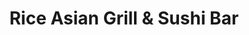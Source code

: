 ---
layout: place
title: Rice Asian Grill & Sushi Bar
permalink: /alabama/mobile/rice-asian-grill-sushi-bar.html
stateAbbr: AL
stateName: Alabama
cityName: Mobile
seo:
  type: restaurant
  links: https://riceasiangrilltogo.com/
place_id: ChIJ3e7zT-5MmogRWzbj3jdGrLE
photos:
  - name: >-
      places/ChIJ3e7zT-5MmogRWzbj3jdGrLE/photos/AeeoHcK7KA8Mwc98XftWJIwblwR6vXzadVRyGQcD_QyQYmKeUXW1PTWvVrtrDTL8J5HxO285N7kaIw_UdeNTqpN0BiJvdRDMkg5AHZSus31Qq90J-LlFqShNhDztmu3D_4qN92hlnRidOyTVFGSW049z43CJSR1SD7XH4xO32HpZa4275kEzo2RXhYI5i4MLznvYX458SY0nIwPj1ZBWMGwwxcJVVEbI-Wj3st9ySv3lIgfkjjOTs-F0boAxQzsSe2tEtuJ_FwuWQq8oplEjz1ZkrD4tFJFg-uyt67RNZAoBDAlJcA
    widthPx: 1080
    heightPx: 810
    authorAttributions:
      - displayName: Rice Asian Grill & Sushi Bar
        uri: https://maps.google.com/maps/contrib/112947327488306103431
        photoUri: >-
          https://lh3.googleusercontent.com/a/ACg8ocLy6oEaPQZvmtca4lPX7xuxoqmnVgFPFdtXHHKZQPgyLHNMmA=s100-p-k-no-mo
    flagContentUri: >-
      https://www.google.com/local/imagery/report/?cb_client=maps_api_places.places_api&image_key=!1e10!2sAF1QipPqloqH3igCkoIEw_E2SrVaOUoyzUaLbMLh3PXf&hl=en-US
    googleMapsUri: >-
      https://www.google.com/maps/place//data=!3m4!1e2!3m2!1sAF1QipPqloqH3igCkoIEw_E2SrVaOUoyzUaLbMLh3PXf!2e10!4m2!3m1!1s0x889a4cee4ff3eedd:0xb1ac4637dee3365b
  - name: >-
      places/ChIJ3e7zT-5MmogRWzbj3jdGrLE/photos/AeeoHcJSpD1bBKwdaCTN8B5uGU4vdAXyErmjrBBRh12nTeu2BT9TNM6rNeeLNzv6F7WTRTczYSGg2ULcr0n5QfdpfmOzlD-Ir2y8H7RStOCi1VMMw21BKo9Ko-HxeFuPRL3Pygu7_TUGIGCashTesVQWZ_LvrqzClJPDHxD-6XH11AoUoxLTsGwYNkwc7-wX5Z4TP7YDw-zFVAh06e7mbOvGiUs3D8LjfhVYoR59Zj-ItHJyk3YFMT1VZzTntbdJzQmyDel070R59VEuc2zzUDHnyAA4WBJ4nKW_JZrm1BvKPZut4A
    widthPx: 960
    heightPx: 768
    authorAttributions:
      - displayName: Rice Asian Grill & Sushi Bar
        uri: https://maps.google.com/maps/contrib/112947327488306103431
        photoUri: >-
          https://lh3.googleusercontent.com/a/ACg8ocLy6oEaPQZvmtca4lPX7xuxoqmnVgFPFdtXHHKZQPgyLHNMmA=s100-p-k-no-mo
    flagContentUri: >-
      https://www.google.com/local/imagery/report/?cb_client=maps_api_places.places_api&image_key=!1e10!2sAF1QipPGdspk_sQyVwtrlB_6p_gmqNfuqmXuQm_AC2Yd&hl=en-US
    googleMapsUri: >-
      https://www.google.com/maps/place//data=!3m4!1e2!3m2!1sAF1QipPGdspk_sQyVwtrlB_6p_gmqNfuqmXuQm_AC2Yd!2e10!4m2!3m1!1s0x889a4cee4ff3eedd:0xb1ac4637dee3365b
  - name: >-
      places/ChIJ3e7zT-5MmogRWzbj3jdGrLE/photos/AeeoHcILWUqDF3Vw29zYDE2toPOjZvpITGAiJ5wFYm1JetMol-AZwLA1elhDUALlZ1mu3FaOyyNwW_rBCP0pCUnAtf31ARY05_DZJyEpe92MFrjC5qOvSKVIeE5_2BFd40C0QZw-MXBz_omwLPuOn8ADfxW1tTnexXfyCMSgoDBMyO-K1FebcheQWproIiX_SeiK5D-xPNEpbBPCumC7XWpwhdW3l-8B0d-n2abHTEZQXx91JY0ez1s0IKn7XgG2Kv29PYPs30UfhdSKtxBKqWn7rbqBj-zqjup8FhjZFT5oLpab5fIHp0llcGBBx_6_qYjGB9cAXwehNDYFByXnOAfX7K7G11J_368Ephru-N2pnQwTxKaw1DUXlWrZBGWjZzUdmQHnstsAum_wFcHCZZaq2aWjVwcA4YY2MPdXLzBWMR3OWhs
    widthPx: 3024
    heightPx: 4032
    authorAttributions:
      - displayName: Hey Jude
        uri: https://maps.google.com/maps/contrib/114524315967923179605
        photoUri: >-
          https://lh3.googleusercontent.com/a-/ALV-UjWaqecloBiHT-yvIQ4xttmtiREAxYjCIFl3uqv3qFGDfrtJdKFi=s100-p-k-no-mo
    flagContentUri: >-
      https://www.google.com/local/imagery/report/?cb_client=maps_api_places.places_api&image_key=!1e10!2sCIHM0ogKEICAgMCI8srCzgE&hl=en-US
    googleMapsUri: >-
      https://www.google.com/maps/place//data=!3m4!1e2!3m2!1sCIHM0ogKEICAgMCI8srCzgE!2e10!4m2!3m1!1s0x889a4cee4ff3eedd:0xb1ac4637dee3365b
  - name: >-
      places/ChIJ3e7zT-5MmogRWzbj3jdGrLE/photos/AeeoHcJZDl1MxE3ehGrUcDx7Cr_uxnLSQxqB0wt8MYaVyH0DTIWHaIXaZhaOXiXvRnh_bqBo4Y7enGhSuJ_2dqTbirrZttqtdW6cs6MWAUkLgGbkkr8p05_G7humslNhOkl3pLfuo7i-Qwnt8oGBnmsJ3J1u6_NVZDCW7AXzY_i6NI18mmnAiQ-IlHLrQrLR6uEr1wkjtgZFjYxOVPHYrZG9V5nQc01X8YcObhYshvImv7agxrpHrQF7lUs0hO8CaDcmEJYgQADpfLsnQUoq9w44ZAz0HvFdYlzCsr1gLkB-DvnQMyL8epuxwWtwCP8Hse2F_LbK_JtplhCRzNn9Qh_VzNVU0n8a3K5QFUIx_Ugqqp_4ayrHDUd1LJSEsy_f_FE5Bndv9e-ptWQDV3jUhZ6R2cjkzPwRs0ofZaufBfpWVtv7SA
    widthPx: 4032
    heightPx: 3024
    authorAttributions:
      - displayName: Hudson Marina Rentals
        uri: https://maps.google.com/maps/contrib/105976652871183519299
        photoUri: >-
          https://lh3.googleusercontent.com/a/ACg8ocL3tZrF7p4quLt4tqDa-IPMz7R9oMZQJITBO56l6U-gS14jGg=s100-p-k-no-mo
    flagContentUri: >-
      https://www.google.com/local/imagery/report/?cb_client=maps_api_places.places_api&image_key=!1e10!2sCIHM0ogKEICAgIC37pWZdw&hl=en-US
    googleMapsUri: >-
      https://www.google.com/maps/place//data=!3m4!1e2!3m2!1sCIHM0ogKEICAgIC37pWZdw!2e10!4m2!3m1!1s0x889a4cee4ff3eedd:0xb1ac4637dee3365b
  - name: >-
      places/ChIJ3e7zT-5MmogRWzbj3jdGrLE/photos/AeeoHcJ2kxZ6Aon5WqZDARdiO-EFB3Y74utAGMvk-04zOH4GIoSbIDpdnCfcqdz57lqkY2Zq0z9OefFF5I944MTk2i3fghX04cVmCc7wpqpd768kHeuaaI2d9jz91uojnuDCWPxmpS731m0OevqX6w81m5gtJgEgJxlpn5Cxlu1ZTaTH5PvFQxmWEZrYaoTFB9WGKFGJjIZgx9F-wVEwa7vv_WspsDwZQ8QB816Apfjs7dLbo1G4yY8JNYr_6wvqd_owokGt0Dw9k0IYjNvcK6ocBXmonnhMJBOC4xH9PpXGItNqxHLTAmbBqu13qRB4iivq5_IdGt7fnTrjwOwS-_MHZiDH09dOcqfcZPygiST07SLpflJytqgb9Hfm9FFzH8vYKZWXJT2_C2uB0UYSaTKVFEfiN4j8n2YcsZSBH0fIIT-fZQA
    widthPx: 2048
    heightPx: 1536
    authorAttributions:
      - displayName: Brandy Mullinax
        uri: https://maps.google.com/maps/contrib/110288146396648419438
        photoUri: >-
          https://lh3.googleusercontent.com/a/ACg8ocLesc2F1A81aYJoG8zAtwJbHj6f99F1PMioMsZKJKjz7mi4lg=s100-p-k-no-mo
    flagContentUri: >-
      https://www.google.com/local/imagery/report/?cb_client=maps_api_places.places_api&image_key=!1e10!2sCIHM0ogKEICAgMCgnK_dogE&hl=en-US
    googleMapsUri: >-
      https://www.google.com/maps/place//data=!3m4!1e2!3m2!1sCIHM0ogKEICAgMCgnK_dogE!2e10!4m2!3m1!1s0x889a4cee4ff3eedd:0xb1ac4637dee3365b
  - name: >-
      places/ChIJ3e7zT-5MmogRWzbj3jdGrLE/photos/AeeoHcK3Sm_3MqlnOgGLLseQhzlYpF6S-Kzf6qQ4k3QVNsUm7c9y-2FA-CrOz6fh9uiUlkwiaooh5QsapeWulWa9O3m_T6ABpuj5kDeJZXFXuO2b_ZOBsBYMfJ9J9jibJvpBnixRLccMiAiSbPP0ovt6Yg-kD01Fk6G_pCx65QnOp7xkrZA8gNtlpOc-dhe6CuAij_kZwyo0dTPwB2yRw_PKOyxZd0E3ZRNyvg7yswvcnPTpiPUcZm7yH2Mm8S-ol7Jct-8DynSlcKciMW9iLuqTV8zkTwgCvquNcChSrzW0tKoNs4lPUTw6lRP2oXFVPHkZwTy_30Hpp1TN34-YIDPrKQjBQXW0u6ysPXr5toUHaLrUdNFYZ3hKaDskP-bla7gKh8tATmQNayXsGAWw7bzpS_6c47rPIrwVvS5iv6U6HBUD2q5M
    widthPx: 4080
    heightPx: 3072
    authorAttributions:
      - displayName: Jeff Byrd
        uri: https://maps.google.com/maps/contrib/116836276111668784625
        photoUri: >-
          https://lh3.googleusercontent.com/a-/ALV-UjXVVPusyMytuw-nGf_eYOlpsQIKW3_fD63aHDDZ8pLpG4b_UteiXw=s100-p-k-no-mo
    flagContentUri: >-
      https://www.google.com/local/imagery/report/?cb_client=maps_api_places.places_api&image_key=!1e10!2sCIHM0ogKEICAgIDn876chAE&hl=en-US
    googleMapsUri: >-
      https://www.google.com/maps/place//data=!3m4!1e2!3m2!1sCIHM0ogKEICAgIDn876chAE!2e10!4m2!3m1!1s0x889a4cee4ff3eedd:0xb1ac4637dee3365b
  - name: >-
      places/ChIJ3e7zT-5MmogRWzbj3jdGrLE/photos/AeeoHcJgX7AE909Q_Uq-fLapoNKo72kf6682JlV8giWRJUWz2fx-jy0TGfGP6FedXrc2yQBOOJXflkJ8U07EsGJhZRO4VqvH7lWytdArlMwwfcpz1hCic8cezu_aie0YkpQZHvhETHzUTaQyNf5ZVxFmnwLkf_Q564gZH_-5svba2w374fD8gOLOFBWsjnmxT9GEM3T3k7hZTBfY1aSLbGjYL-k-f_5K8VD4XRvGedzXixFNGo64wPY3rdiPlo8IueHH3dbTBZAUV8nYDoNUtvNmhX848N4LIwzKLUgKrmPZisoHoVffQnFXEh5EVp7h1rDZxFTA_yVk5AT_WWYXEOua7Oq1AyrFUsSe4uT4Y0A4NbyJLbDOBBSeeeKBvqxgo4s620I_gPu4Lsit33Qh3aI-MDg8jT1gAafW1np85lvP9EE
    widthPx: 3072
    heightPx: 4080
    authorAttributions:
      - displayName: Jeff Byrd
        uri: https://maps.google.com/maps/contrib/116836276111668784625
        photoUri: >-
          https://lh3.googleusercontent.com/a-/ALV-UjXVVPusyMytuw-nGf_eYOlpsQIKW3_fD63aHDDZ8pLpG4b_UteiXw=s100-p-k-no-mo
    flagContentUri: >-
      https://www.google.com/local/imagery/report/?cb_client=maps_api_places.places_api&image_key=!1e10!2sCIHM0ogKEICAgIDzpYKYdw&hl=en-US
    googleMapsUri: >-
      https://www.google.com/maps/place//data=!3m4!1e2!3m2!1sCIHM0ogKEICAgIDzpYKYdw!2e10!4m2!3m1!1s0x889a4cee4ff3eedd:0xb1ac4637dee3365b
  - name: >-
      places/ChIJ3e7zT-5MmogRWzbj3jdGrLE/photos/AeeoHcKm453kQF23E8DGgt5Hnng4csyNKBMdezIqq-kBFgjg4lInBvCypBimy7ggoiHcamBUFgj7eI1v7qd5sfxpIQo6lGBPPjg5rMK1PX0tmqqBse5y6FxK8-6fyQp5EG-Yp_nLXZTM5Szi0kKabhHa8p0zrawTgGZYmmKnWYshCJM0SZlV1T2eh_xLlXTCwrGLHiJasfOsS-sgEF-OmAFILY_Npmu23ToAJZwzyroHwbebgmTIyFW5rJL6VVQzpWDZgTbUxAZ374clsV3qd6cUYG3VlE4w6X90EdAqlFHbazpyqBcHDQSPL5o86_p_BFhoALBl7litGhVY179qcW44yFL1p3PbB6zZSukg6KCiHBzSzXO9JPOoYNLrIa1ZNP6pe2hVrtAEj5i1l1jzNOOPxLnz_wY5P8G7S4XeYjn1Uo_3UA
    widthPx: 1170
    heightPx: 1541
    authorAttributions:
      - displayName: Fairy Tail
        uri: https://maps.google.com/maps/contrib/114013287273872697386
        photoUri: >-
          https://lh3.googleusercontent.com/a-/ALV-UjX4yjevm8-pNbdt18oj3PWA-PZCqKUI5uucYn4SzTVQA4kjNUM=s100-p-k-no-mo
    flagContentUri: >-
      https://www.google.com/local/imagery/report/?cb_client=maps_api_places.places_api&image_key=!1e10!2sCIHM0ogKEICAgIDrl72jfw&hl=en-US
    googleMapsUri: >-
      https://www.google.com/maps/place//data=!3m4!1e2!3m2!1sCIHM0ogKEICAgIDrl72jfw!2e10!4m2!3m1!1s0x889a4cee4ff3eedd:0xb1ac4637dee3365b
  - name: >-
      places/ChIJ3e7zT-5MmogRWzbj3jdGrLE/photos/AeeoHcIZFY3WMm_rd_eWX3_nBqop-E_edJfpqtIdbzWJYklM27EXF98XuNamy8zqdAKNm2P6Rx2tcMLt_yi6LDGzWH1oqW4P0G9CCHRpS_Rb9xGK-NVH7S5_uUEOGeTDCLPc1O4B1MzLr-Q8H5yiKsxLG1gX_61Zlpxpz3ILvuUt6wHmkzqeMqgaxvVMedY0jUCAkgkxCHbS6VpcxmMDEgnRM5BmHsk87Il-KrsXX1pLcdPzUh7HFeNW4BauIKKM7XaqVKWiin26wOHe8kWwPHmC6GNqs5fqQxLJUZh1l8r137VTLxpzN15EDF-dPkajRvGgtawZmoHp8TRB_4J3-Vs2hQd9byMkDlxt1ecb_HOT_zXGRC53W3yV9vPaGi8pBXvDSEfyb8caT81CZOqjgeHV6RPM0FSRAEoKMCN8F4SOhLMd_A
    widthPx: 3600
    heightPx: 4800
    authorAttributions:
      - displayName: Ryan Beverly
        uri: https://maps.google.com/maps/contrib/110124706006744555634
        photoUri: >-
          https://lh3.googleusercontent.com/a-/ALV-UjUvyTBzY8z58LHrHeKWW8k3TjME8btNkykUdIAqAln8mraTdX_FDA=s100-p-k-no-mo
    flagContentUri: >-
      https://www.google.com/local/imagery/report/?cb_client=maps_api_places.places_api&image_key=!1e10!2sCIHM0ogKEICAgICh2Nq5Ng&hl=en-US
    googleMapsUri: >-
      https://www.google.com/maps/place//data=!3m4!1e2!3m2!1sCIHM0ogKEICAgICh2Nq5Ng!2e10!4m2!3m1!1s0x889a4cee4ff3eedd:0xb1ac4637dee3365b
  - name: >-
      places/ChIJ3e7zT-5MmogRWzbj3jdGrLE/photos/AeeoHcJVNol9mYrbZKqd0PDjz22SfBoKd2MHZD9UsrILDBIXO0TIC1KOceW2EMV0SQ5eKQQ5MI71IhIvRoY-lsVvjcoO-oonbDe_W4Zt-Mr606iVcb1LY_kBFjxqkiQbEaaWPNb5wY5upwOeEsqhKwc1tqMiXgxU-yYioQD7MEgZJI1jIsC6ab72lA4zYLkE4xHdUzrkMXt-CuTpjPqrK_2BLYOJyHjFgy56HsTelrOHqR_EZ_pLZmx4NJ0mFcGMjGliGNy3T1B_xeBgfrl49Z_p-wzdjLryEzfRk3WTcKyNgjZcLd8UmiX4cz15kWpAoB9zsvSYzDuRVaVWWI11IdJC9pbMdfyb8EhzTyNU3gL7xtMr5g8aG_ylb7zTyYUPmcwziTrRg6V3o6L8fIcgqziD1aKUhFuIWtOV28MDv2iORvAn5_Vp
    widthPx: 3600
    heightPx: 4800
    authorAttributions:
      - displayName: Ryan Beverly
        uri: https://maps.google.com/maps/contrib/110124706006744555634
        photoUri: >-
          https://lh3.googleusercontent.com/a-/ALV-UjUvyTBzY8z58LHrHeKWW8k3TjME8btNkykUdIAqAln8mraTdX_FDA=s100-p-k-no-mo
    flagContentUri: >-
      https://www.google.com/local/imagery/report/?cb_client=maps_api_places.places_api&image_key=!1e10!2sCIHM0ogKEICAgICh2Nq5tgE&hl=en-US
    googleMapsUri: >-
      https://www.google.com/maps/place//data=!3m4!1e2!3m2!1sCIHM0ogKEICAgICh2Nq5tgE!2e10!4m2!3m1!1s0x889a4cee4ff3eedd:0xb1ac4637dee3365b
address: 3964 Government Blvd, Mobile, AL 36693, USA
street: 3964 Government Blvd
city: Mobile
state: AL
zip: '36693'
country: USA
neighborhood: Skyland Park
latitude: '30.638794'
longitude: '-88.140827'
accessibility_options:
  wheelchairAccessibleParking: true
  wheelchairAccessibleEntrance: true
  wheelchairAccessibleRestroom: true
  wheelchairAccessibleSeating: true
business_status: OPERATIONAL
name: Rice Asian Grill & Sushi Bar
google_maps_links:
  directionsUri: >-
    https://www.google.com/maps/dir//''/data=!4m7!4m6!1m1!4e2!1m2!1m1!1s0x889a4cee4ff3eedd:0xb1ac4637dee3365b!3e0
  placeUri: https://maps.google.com/?cid=12802685046484055643
  writeAReviewUri: >-
    https://www.google.com/maps/place//data=!4m3!3m2!1s0x889a4cee4ff3eedd:0xb1ac4637dee3365b!12e1
  reviewsUri: >-
    https://www.google.com/maps/place//data=!4m4!3m3!1s0x889a4cee4ff3eedd:0xb1ac4637dee3365b!9m1!1b1
  photosUri: >-
    https://www.google.com/maps/place//data=!4m3!3m2!1s0x889a4cee4ff3eedd:0xb1ac4637dee3365b!10e5
primary_type: Restaurant
opening_hours:
  regular: null
  current: null
secondary_opening_hours:
  regular:
    weekdayDescriptions: null
    type: null
  current:
    weekdayDescriptions: null
    type: null
phone: (251) 378-8083
price_level: PRICE_LEVEL_MODERATE
price_range: $10 &ndash; $20
rating: '4.4'
rating_count: 0
website: https://riceasiangrilltogo.com/
description: >-
  Discover Rice Asian Grill & Sushi Bar in Mobile, AL$$$Rice Asian Grill & Sushi
  Bar in Mobile, AL, offers a welcoming spot for enjoying fresh Asian fusion
  dishes, blending flavors from sushi and Thai specialties in a family-owned
  setting. This restaurant stands out with its diverse menu that includes
  flavorful sushi rolls and hearty Thai options, perfect for lunch or dinner
  gatherings. Accessibility features like wheelchair-friendly parking and
  entrances make it easy for everyone to enjoy the vibrant atmosphere and
  moderately priced meals. Patrons appreciate the variety of options, from
  stir-fries to sushi selections, that cater to different tastes while
  maintaining a focus on quality ingredients. Whether you're seeking top-rated
  sushi near you or exploring Japanese-inspired places, this spot delivers a
  satisfying dining experience with efficient service and a cozy vibe.
generative_summary: >-
  Discover Rice Asian Grill & Sushi Bar in Mobile, AL$$$Rice Asian Grill & Sushi
  Bar in Mobile, AL, offers a welcoming spot for enjoying fresh Asian fusion
  dishes, blending flavors from sushi and Thai specialties in a family-owned
  setting. This restaurant stands out with its diverse menu that includes
  flavorful sushi rolls and hearty Thai options, perfect for lunch or dinner
  gatherings. Accessibility features like wheelchair-friendly parking and
  entrances make it easy for everyone to enjoy the vibrant atmosphere and
  moderately priced meals. Patrons appreciate the variety of options, from
  stir-fries to sushi selections, that cater to different tastes while
  maintaining a focus on quality ingredients. Whether you're seeking top-rated
  sushi near you or exploring Japanese-inspired places, this spot delivers a
  satisfying dining experience with efficient service and a cozy vibe.
generative_disclosure: Summarized by AI using the Grok-3-Mini model.
reviews:
  - name: >-
      places/ChIJ3e7zT-5MmogRWzbj3jdGrLE/reviews/ChZDSUhNMG9nS0VJQ0FnTUNJOHNyQ0RnEAE
    relativePublishTimeDescription: a week ago
    rating: 4
    text:
      text: >-
        I always enjoy a visit to Rice, especially at lunch time. The servers
        are always pleasant, and I’ve never been disappointed in the quality or
        quantity of the food.

        I was with a friend this time who has very strong food allergies. She
        told the server exactly what she wanted, which was completely off the
        menu, and that’s exactly what she received. That is very helpful when
        you’re limited in what you can eat to stay healthy.

        I like their lunch combo. This time I had a small ginger salad, egg drop
        soup, and the ginger stirfry (pictured here). All the dishes were very
        tasty and moderately priced.


        Yes! I will dine in here again.
      languageCode: en
    originalText:
      text: >-
        I always enjoy a visit to Rice, especially at lunch time. The servers
        are always pleasant, and I’ve never been disappointed in the quality or
        quantity of the food.

        I was with a friend this time who has very strong food allergies. She
        told the server exactly what she wanted, which was completely off the
        menu, and that’s exactly what she received. That is very helpful when
        you’re limited in what you can eat to stay healthy.

        I like their lunch combo. This time I had a small ginger salad, egg drop
        soup, and the ginger stirfry (pictured here). All the dishes were very
        tasty and moderately priced.


        Yes! I will dine in here again.
      languageCode: en
    authorAttribution:
      displayName: Hey Jude
      uri: https://www.google.com/maps/contrib/114524315967923179605/reviews
      photoUri: >-
        https://lh3.googleusercontent.com/a-/ALV-UjWaqecloBiHT-yvIQ4xttmtiREAxYjCIFl3uqv3qFGDfrtJdKFi=s128-c0x00000000-cc-rp-mo-ba5
    publishTime: '2025-03-31T22:27:23.536664Z'
    flagContentUri: >-
      https://www.google.com/local/review/rap/report?postId=ChZDSUhNMG9nS0VJQ0FnTUNJOHNyQ0RnEAE&d=17924085&t=1
    googleMapsUri: >-
      https://www.google.com/maps/reviews/data=!4m6!14m5!1m4!2m3!1sChZDSUhNMG9nS0VJQ0FnTUNJOHNyQ0RnEAE!2m1!1s0x889a4cee4ff3eedd:0xb1ac4637dee3365b
  - name: >-
      places/ChIJ3e7zT-5MmogRWzbj3jdGrLE/reviews/ChdDSUhNMG9nS0VJQ0FnTURndTVLOTFRRRAB
    relativePublishTimeDescription: a month ago
    rating: 1
    text:
      text: >-
        The vegetable roll and rice was the best part. I didn’t like the meat or
        spice or chicken wontons. The water and soup tasted of chlorine and bad
        spice. The bathrooms and restaurant were clean and quiet. No military
        discount.
      languageCode: en
    originalText:
      text: >-
        The vegetable roll and rice was the best part. I didn’t like the meat or
        spice or chicken wontons. The water and soup tasted of chlorine and bad
        spice. The bathrooms and restaurant were clean and quiet. No military
        discount.
      languageCode: en
    authorAttribution:
      displayName: Katrina Webb
      uri: https://www.google.com/maps/contrib/117974089004620237499/reviews
      photoUri: >-
        https://lh3.googleusercontent.com/a-/ALV-UjVFJ9B6VRsKiWNP_YdXc_WBUOVI39bkR6FmYZ4WoiuhyHDXZPY=s128-c0x00000000-cc-rp-mo-ba3
    publishTime: '2025-02-27T19:33:57.222041Z'
    flagContentUri: >-
      https://www.google.com/local/review/rap/report?postId=ChdDSUhNMG9nS0VJQ0FnTURndTVLOTFRRRAB&d=17924085&t=1
    googleMapsUri: >-
      https://www.google.com/maps/reviews/data=!4m6!14m5!1m4!2m3!1sChdDSUhNMG9nS0VJQ0FnTURndTVLOTFRRRAB!2m1!1s0x889a4cee4ff3eedd:0xb1ac4637dee3365b
  - name: >-
      places/ChIJ3e7zT-5MmogRWzbj3jdGrLE/reviews/ChZDSUhNMG9nS0VJQ0FnTUNnbktfZFFnEAE
    relativePublishTimeDescription: a month ago
    rating: 5
    text:
      text: >-
        This was our first time trying Rice. We’ve been interested in the menu,
        but haven’t had the chance to make a visit, but tonight was Valentine’s
        and we were looking for a low key spot with an open table and decided to
        give it a try since it’s off the beaten path.


        We were pleasantly surprised by the warm ambiance and low, intimate
        lighting upon entry. They were pretty busy, which I took as a good sign,
        but we were seated immediately and our server was super friendly from
        the start. She made nice conversation and was very attentive throughout
        the evening.


        We tried the Bulldog roll, the Spicy salmon roll, seaweed salad, tuna
        nigiri, and I had the Thai BBQ chicken entree. Everything was absolutely
        fantastic! The rolls were balanced with great flavor profiles and we
        felt the fish and seaweed salad were some of the freshest quality we’ve
        gotten anywhere lately. However, I REALLY have to praise the chicken. I
        used to patron a very popular Thai restaurant in Birmingham that served
        its own rendition of Thai BBQ chicken, and it was amongst my most
        favorite dishes from anywhere. It’s been well over a decade since I’ve
        been there and I’ve never seen it served anywhere else. I must tell you,
        the Thai BBQ chicken from Rice was just as good and brought back so many
        fond memories of the place I used to go in Bham. The light sweet and
        savory sauce was just as I have always remembered and the chicken was so
        tender, succulent, and just fall off the bone. I honestly don’t know how
        they manage to compose a dish so well with such a fast turn around, but
        it was truly a delight.


        Lastly, I have to comment on the prices. I was shocked at how affordable
        everything was. My entree alone would’ve fetched twice as much downtown
        and my soco cocktail was only $6, which is unheard for any alcoholic
        beverage from many other places. We each had a drink, 2 sushi rolls,
        additional sides and a large entree and still came out around $80
        including tip. Honestly, we can’t wait to go back. I highly recommend!
      languageCode: en
    originalText:
      text: >-
        This was our first time trying Rice. We’ve been interested in the menu,
        but haven’t had the chance to make a visit, but tonight was Valentine’s
        and we were looking for a low key spot with an open table and decided to
        give it a try since it’s off the beaten path.


        We were pleasantly surprised by the warm ambiance and low, intimate
        lighting upon entry. They were pretty busy, which I took as a good sign,
        but we were seated immediately and our server was super friendly from
        the start. She made nice conversation and was very attentive throughout
        the evening.


        We tried the Bulldog roll, the Spicy salmon roll, seaweed salad, tuna
        nigiri, and I had the Thai BBQ chicken entree. Everything was absolutely
        fantastic! The rolls were balanced with great flavor profiles and we
        felt the fish and seaweed salad were some of the freshest quality we’ve
        gotten anywhere lately. However, I REALLY have to praise the chicken. I
        used to patron a very popular Thai restaurant in Birmingham that served
        its own rendition of Thai BBQ chicken, and it was amongst my most
        favorite dishes from anywhere. It’s been well over a decade since I’ve
        been there and I’ve never seen it served anywhere else. I must tell you,
        the Thai BBQ chicken from Rice was just as good and brought back so many
        fond memories of the place I used to go in Bham. The light sweet and
        savory sauce was just as I have always remembered and the chicken was so
        tender, succulent, and just fall off the bone. I honestly don’t know how
        they manage to compose a dish so well with such a fast turn around, but
        it was truly a delight.


        Lastly, I have to comment on the prices. I was shocked at how affordable
        everything was. My entree alone would’ve fetched twice as much downtown
        and my soco cocktail was only $6, which is unheard for any alcoholic
        beverage from many other places. We each had a drink, 2 sushi rolls,
        additional sides and a large entree and still came out around $80
        including tip. Honestly, we can’t wait to go back. I highly recommend!
      languageCode: en
    authorAttribution:
      displayName: Brandy Mullinax
      uri: https://www.google.com/maps/contrib/110288146396648419438/reviews
      photoUri: >-
        https://lh3.googleusercontent.com/a/ACg8ocLesc2F1A81aYJoG8zAtwJbHj6f99F1PMioMsZKJKjz7mi4lg=s128-c0x00000000-cc-rp-mo-ba3
    publishTime: '2025-02-15T03:04:51.202250Z'
    flagContentUri: >-
      https://www.google.com/local/review/rap/report?postId=ChZDSUhNMG9nS0VJQ0FnTUNnbktfZFFnEAE&d=17924085&t=1
    googleMapsUri: >-
      https://www.google.com/maps/reviews/data=!4m6!14m5!1m4!2m3!1sChZDSUhNMG9nS0VJQ0FnTUNnbktfZFFnEAE!2m1!1s0x889a4cee4ff3eedd:0xb1ac4637dee3365b
  - name: >-
      places/ChIJ3e7zT-5MmogRWzbj3jdGrLE/reviews/ChZDSUhNMG9nS0VJQ0FnSURybDcyalR3EAE
    relativePublishTimeDescription: 8 months ago
    rating: 5
    text:
      text: >-
        Amazing Thai food in AL! The crab rangoons were crispy and filled with
        filling, and the satay sticks were so juicy and tender! They didn’t need
        any sauce, but the peanut sauce paired with it was next level! The fried
        rice tasted like hibachi, and the serving sizes were really good. The
        coconut sauce on the mango sticky rice was nutty and creamy, pairing
        perfectly with the fresh juicy mango!
      languageCode: en
    originalText:
      text: >-
        Amazing Thai food in AL! The crab rangoons were crispy and filled with
        filling, and the satay sticks were so juicy and tender! They didn’t need
        any sauce, but the peanut sauce paired with it was next level! The fried
        rice tasted like hibachi, and the serving sizes were really good. The
        coconut sauce on the mango sticky rice was nutty and creamy, pairing
        perfectly with the fresh juicy mango!
      languageCode: en
    authorAttribution:
      displayName: Fairy Tail
      uri: https://www.google.com/maps/contrib/114013287273872697386/reviews
      photoUri: >-
        https://lh3.googleusercontent.com/a-/ALV-UjX4yjevm8-pNbdt18oj3PWA-PZCqKUI5uucYn4SzTVQA4kjNUM=s128-c0x00000000-cc-rp-mo-ba4
    publishTime: '2024-07-21T01:06:43.601792Z'
    flagContentUri: >-
      https://www.google.com/local/review/rap/report?postId=ChZDSUhNMG9nS0VJQ0FnSURybDcyalR3EAE&d=17924085&t=1
    googleMapsUri: >-
      https://www.google.com/maps/reviews/data=!4m6!14m5!1m4!2m3!1sChZDSUhNMG9nS0VJQ0FnSURybDcyalR3EAE!2m1!1s0x889a4cee4ff3eedd:0xb1ac4637dee3365b
  - name: >-
      places/ChIJ3e7zT-5MmogRWzbj3jdGrLE/reviews/ChdDSUhNMG9nS0VJQ0FnSUNib2FhbjJnRRAB
    relativePublishTimeDescription: 8 months ago
    rating: 4
    text:
      text: >-
        I have been to Rice before but it had been awhile since my last visit. I
        can’t remember what I had the last time but it was reason enough to come
        back. Although I had no idea what I wanted I knew I could choose
        something that I could almost guarantee I’d like.

        The char-grilled pork platter sounded good. I had some chicken earlier
        in the day and wanted something different. I ordered online and went to
        go pick up my food,

        It was ready when I got there. I got my food and proceeded to drive
        home. When I got home I was very hungry. I opened the plastic bag and
        got my boxes of food out. Normally when getting take out the plastic bag
        is tied way too tight. This plastic bag was easy to get open. Now that
        may not be important for your eating experience it is for me for some
        reason.

        Anyway, there was a box for the rice and then the main course. I dumped
        the rice into the char-grilled pork platter. There were 2 sauces that
        came with the meal. I didn’t have a clue what to use them for so I put
        the chili sauce on the pork and vegetables and rice. There was also a
        rice vinegar type sauce that I put on the fried shrimp and fried egg.
        Next time I need to look at the menu more closely so I can use the
        sauces properly.

        The food was really delicious. The pork was flavorful. I loved the
        shrimp and fried egg too. I’ll say the vegetables didn’t have much
        seasoning but adding the chili sauce helped.
      languageCode: en
    originalText:
      text: >-
        I have been to Rice before but it had been awhile since my last visit. I
        can’t remember what I had the last time but it was reason enough to come
        back. Although I had no idea what I wanted I knew I could choose
        something that I could almost guarantee I’d like.

        The char-grilled pork platter sounded good. I had some chicken earlier
        in the day and wanted something different. I ordered online and went to
        go pick up my food,

        It was ready when I got there. I got my food and proceeded to drive
        home. When I got home I was very hungry. I opened the plastic bag and
        got my boxes of food out. Normally when getting take out the plastic bag
        is tied way too tight. This plastic bag was easy to get open. Now that
        may not be important for your eating experience it is for me for some
        reason.

        Anyway, there was a box for the rice and then the main course. I dumped
        the rice into the char-grilled pork platter. There were 2 sauces that
        came with the meal. I didn’t have a clue what to use them for so I put
        the chili sauce on the pork and vegetables and rice. There was also a
        rice vinegar type sauce that I put on the fried shrimp and fried egg.
        Next time I need to look at the menu more closely so I can use the
        sauces properly.

        The food was really delicious. The pork was flavorful. I loved the
        shrimp and fried egg too. I’ll say the vegetables didn’t have much
        seasoning but adding the chili sauce helped.
      languageCode: en
    authorAttribution:
      displayName: Jonathan Rudolph
      uri: https://www.google.com/maps/contrib/103259082461689696875/reviews
      photoUri: >-
        https://lh3.googleusercontent.com/a-/ALV-UjVEiMnJffCy8hYm0GMHTrOPUpzTtwZI4b0uaKrRm7qDbBXUAT-w=s128-c0x00000000-cc-rp-mo-ba4
    publishTime: '2024-07-27T23:43:49.442964Z'
    flagContentUri: >-
      https://www.google.com/local/review/rap/report?postId=ChdDSUhNMG9nS0VJQ0FnSUNib2FhbjJnRRAB&d=17924085&t=1
    googleMapsUri: >-
      https://www.google.com/maps/reviews/data=!4m6!14m5!1m4!2m3!1sChdDSUhNMG9nS0VJQ0FnSUNib2FhbjJnRRAB!2m1!1s0x889a4cee4ff3eedd:0xb1ac4637dee3365b
review_summary: >-
  What Customers Are Saying About the Restaurant$$$Visitors to this sushi spot
  often rave about the tasty and fresh dishes, with many highlighting the
  balanced flavors in rolls and entrees that make for a delightful meal. While
  most feedback praises the attentive staff and accommodating options for
  dietary needs, a few mentions note that some items didn't quite hit the mark,
  like certain spices or tastes in the soup. Overall, folks enjoy the generous
  portions and affordable prices, making it a go-to for casual lunches or group
  outings without breaking the bank. The welcoming ambiance and quick service
  come up frequently as positives, encouraging repeat visits for those hunting
  for reliable sushi restaurants nearby. In a nutshell, it's a solid choice for
  anyone craving quality Asian fare, with the highlights outweighing any minor
  hiccups for an enjoyable experience.
review_disclosure: Summarized by AI using the Grok-3-Mini model.
parking_options:
  freeParkingLot: true
  freeStreetParking: true
  valetParking: false
payment_options:
  acceptsCreditCards: true
  acceptsDebitCards: true
  acceptsCashOnly: false
  acceptsNfc: true
allow_dogs: null
curbside_pickup: true
delivery: true
dine_in: true
good_for_children: true
good_for_groups: true
good_for_sports: false
live_music: false
menu_for_children: true
outdoor_seating: false
reservable: true
restroom: true
serves_beer: true
serves_breakfast: false
serves_brunch: false
serves_cocktails: true
serves_coffee: true
serves_dinner: true
serves_dessert: true
serves_lunch: true
serves_vegetarian_food: true
serves_wine: true
takeout: true
update_category: pro
places_description: null

---